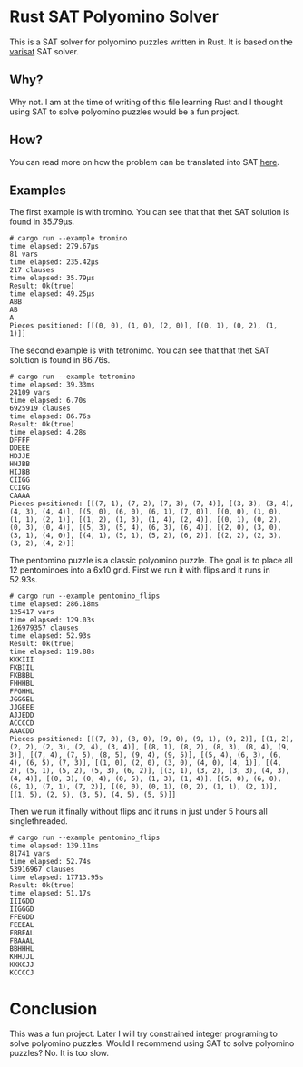 # Rust SAT Polyomino Solver
This is a SAT solver for polyomino puzzles written in Rust. It is based on the [varisat](https://github.com/jix/varisat) SAT solver.

## Why?
Why not. I am at the time of writing of this file learning Rust and I thought using SAT to solve polyomino puzzles would be a fun project.

## How?
You can read more on how the problem can be translated into SAT [here](https://www.fishlet.com/2022/01/21/pentomino/).

## Examples
The first example is with tromino. You can see that that thet SAT solution is found in 35.79µs. 
```
# cargo run --example tromino
time elapsed: 279.67µs
81 vars
time elapsed: 235.42µs
217 clauses
time elapsed: 35.79µs
Result: Ok(true)
time elapsed: 49.25µs
ABB
AB 
A  
Pieces positioned: [[(0, 0), (1, 0), (2, 0)], [(0, 1), (0, 2), (1, 1)]]
```

The second example is with tetronimo. You can see that that thet SAT solution is found in 86.76s. 
```
# cargo run --example tetromino
time elapsed: 39.33ms
24109 vars
time elapsed: 6.70s
6925919 clauses
time elapsed: 86.76s
Result: Ok(true)
time elapsed: 4.28s
DFFFF
DDEEE
HDJJE
HHJBB
HIJBB
CIIGG
CCIGG
CAAAA
Pieces positioned: [[(7, 1), (7, 2), (7, 3), (7, 4)], [(3, 3), (3, 4), (4, 3), (4, 4)], [(5, 0), (6, 0), (6, 1), (7, 0)], [(0, 0), (1, 0), (1, 1), (2, 1)], [(1, 2), (1, 3), (1, 4), (2, 4)], [(0, 1), (0, 2), (0, 3), (0, 4)], [(5, 3), (5, 4), (6, 3), (6, 4)], [(2, 0), (3, 0), (3, 1), (4, 0)], [(4, 1), (5, 1), (5, 2), (6, 2)], [(2, 2), (2, 3), (3, 2), (4, 2)]]
```

The pentomino puzzle is a classic polyomino puzzle. The goal is to place all 12 pentominoes into a 6x10 grid. First we run it with flips and it runs in 52.93s.
```
# cargo run --example pentomino_flips
time elapsed: 286.18ms
125417 vars
time elapsed: 129.03s
126979357 clauses
time elapsed: 52.93s
Result: Ok(true)
time elapsed: 119.88s
KKKIII
FKBIIL
FKBBBL
FHHHBL
FFGHHL
JGGGEL
JJGEEE
AJJEDD
ACCCCD
AAACDD
Pieces positioned: [[(7, 0), (8, 0), (9, 0), (9, 1), (9, 2)], [(1, 2), (2, 2), (2, 3), (2, 4), (3, 4)], [(8, 1), (8, 2), (8, 3), (8, 4), (9, 3)], [(7, 4), (7, 5), (8, 5), (9, 4), (9, 5)], [(5, 4), (6, 3), (6, 4), (6, 5), (7, 3)], [(1, 0), (2, 0), (3, 0), (4, 0), (4, 1)], [(4, 2), (5, 1), (5, 2), (5, 3), (6, 2)], [(3, 1), (3, 2), (3, 3), (4, 3), (4, 4)], [(0, 3), (0, 4), (0, 5), (1, 3), (1, 4)], [(5, 0), (6, 0), (6, 1), (7, 1), (7, 2)], [(0, 0), (0, 1), (0, 2), (1, 1), (2, 1)], [(1, 5), (2, 5), (3, 5), (4, 5), (5, 5)]]
```

Then we run it finally without flips and it runs in just under 5 hours all singlethreaded.
```
# cargo run --example pentomino_flips
time elapsed: 139.11ms
81741 vars
time elapsed: 52.74s
53916967 clauses
time elapsed: 17713.95s
Result: Ok(true)
time elapsed: 51.17s
IIIGDD
IIGGGD
FFEGDD
FEEEAL
FBBEAL
FBAAAL
BBHHHL
KHHJJL
KKKCJJ
KCCCCJ
```

# Conclusion
This was a fun project. Later I will try constrained integer programing to solve polyomino puzzles. Would I recommend using SAT to solve polyomino puzzles? No. It is too slow. 

